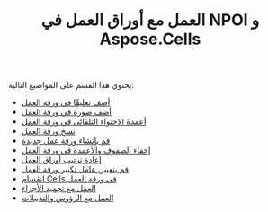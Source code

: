 ﻿---
title: العمل مع أوراق العمل في NPOI و Aspose.Cells
type: docs
weight: 40
url: /ar/net/working-with-worksheets-in-npoi-and-aspose-cells/
---
يحتوي هذا القسم على المواضيع التالية:

- [أضف تعليقًا في ورقة العمل](/cells/ar/net/add-comment-in-worksheet/)
- [أضف صورة في ورقة العمل](/cells/ar/net/add-image-in-worksheet/)
- [أعمدة الاحتواء التلقائي في ورقة العمل](/cells/ar/net/auto-fit-columns-in-worksheet/)
- [نسخ ورقة العمل](/cells/ar/net/copy-worksheet/)
- [قم بإنشاء ورقة عمل جديدة](/cells/ar/net/create-new-worksheet/)
- [إخفاء الصفوف والأعمدة في ورقة العمل](/cells/ar/net/hiding-rows-and-columns-in-worksheet/)
- [إعادة ترتيب أوراق العمل](/cells/ar/net/reorder-worksheets/)
- [قم بتعيين عامل تكبير ورقة العمل](/cells/ar/net/set-worksheet-zoom-factor/)
- [انقسام Cells في ورقة العمل](/cells/ar/net/split-cells-in-worksheet/)
- [العمل مع تجميد الأجزاء](/cells/ar/net/working-with-freeze-panes/)
- [العمل مع الرؤوس والتذييلات](/cells/ar/net/working-with-headers-and-footers/)
